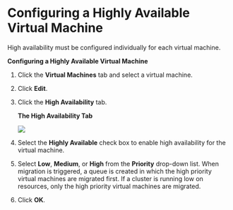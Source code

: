 # Configuring a Highly Available Virtual Machine

High availability must be configured individually for each virtual machine.

**Configuring a Highly Available Virtual Machine**

1. Click the **Virtual Machines** tab and select a virtual machine.

2. Click **Edit**.

3. Click the **High Availability** tab.

    **The High Availability Tab**

    ![](images/7322.png)

4. Select the **Highly Available** check box to enable high availability for the virtual machine.

5. Select **Low**, **Medium**, or **High** from the **Priority** drop-down list. When migration is triggered, a queue is created in which the high priority virtual machines are migrated first. If a cluster is running low on resources, only the high priority virtual machines are migrated.

6. Click **OK**.
